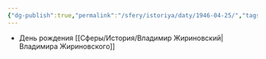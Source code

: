 ```yaml
---
{"dg-publish":true,"permalink":"/sfery/istoriya/daty/1946-04-25/","tags":["История"]}
---
```


- День рождения [[Сферы/История/Владимир Жириновский\|Владимира Жириновского]]